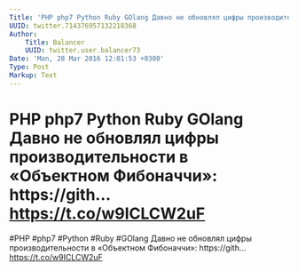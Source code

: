 ```yaml
---
Title: 'PHP php7 Python Ruby GOlang Давно не обновлял цифры производительности в  «Объектном Фибоначчи»: https://gith… https://t.co/w9ICLCW2uF'
UUID: twitter.714376957132218368
Author:
    Title: Balancer
    UUID: twitter.user.balancer73
Date: 'Mon, 28 Mar 2016 12:01:53 +0300'
Type: Post
Markup: Text
---
```


# PHP php7 Python Ruby GOlang Давно не обновлял цифры производительности в  «Объектном Фибоначчи»: https://gith… https://t.co/w9ICLCW2uF

#PHP #php7 #Python #Ruby #GOlang Давно не обновлял цифры
производительности в  «Объектном Фибоначчи»: https://gith…
https://t.co/w9ICLCW2uF